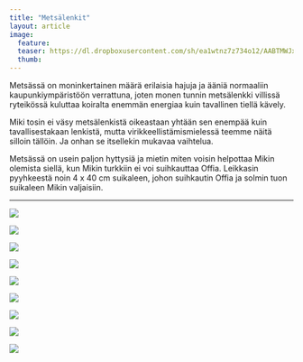 ```yaml
---
title: "Metsälenkit"
layout: article
image:
  feature:
  teaser: https://dl.dropboxusercontent.com/sh/ea1wtnz7z734o12/AABTMWJxiTpirXTBb_hg-n05a/mikin-kuvat/2/DSC10631-245px.jpg
  thumb:
---
```


Metsässä on moninkertainen määrä erilaisia hajuja ja ääniä normaaliin kaupunkiympäristöön verrattuna, joten monen tunnin metsälenkki villissä ryteikössä kuluttaa koiralta enemmän energiaa kuin tavallinen tiellä kävely.

Miki tosin ei väsy metsälenkistä oikeastaan yhtään sen enempää kuin tavallisestakaan lenkistä, mutta virikkeellistämismielessä teemme näitä silloin tällöin. Ja onhan se itsellekin mukavaa vaihtelua.

Metsässä on usein paljon hyttysiä ja mietin miten voisin helpottaa Mikin olemista siellä, kun Mikin turkkiin ei voi suihkauttaa Offia. Leikkasin pyyhkeestä noin 4 x 40 cm suikaleen, johon suihkautin Offia ja solmin tuon suikaleen Mikin valjaisiin.

---

[![](https://dl.dropboxusercontent.com/sh/ea1wtnz7z734o12/AAD9U9SXchKMrZq3PqFMSPz6a/mikin-kuvat/2/DSC10630-800px.jpg)](https://dl.dropboxusercontent.com/sh/ea1wtnz7z734o12/AACX5e2lIHZG32hg5Fk8BWgoa/mikin-kuvat/2/DSC10630.jpg)

[![](https://dl.dropboxusercontent.com/sh/ea1wtnz7z734o12/AACHbpZ-rcH67Vf6h_Gy5MVpa/mikin-kuvat/2/DSC10631-800px.jpg)](https://dl.dropboxusercontent.com/sh/ea1wtnz7z734o12/AACj3wf2cyCw3FJwV-zzkqKca/mikin-kuvat/2/DSC10631.jpg)

[![](https://dl.dropboxusercontent.com/sh/ea1wtnz7z734o12/AABiiMLAY8rd0d4hcntbAkKZa/mikin-kuvat/2/DSC23761-800px.jpg)](https://dl.dropboxusercontent.com/sh/ea1wtnz7z734o12/AADJflK8fpv_hV8cACPdNftsa/mikin-kuvat/2/DSC23761.jpg)

[![](https://dl.dropboxusercontent.com/sh/ea1wtnz7z734o12/AAD9IO-L_zclVq9a3JdH5wB-a/mikin-kuvat/2/DSC29282-800px.jpg)](https://dl.dropboxusercontent.com/sh/ea1wtnz7z734o12/AACnO1N3K4ON_K0KtXB9_dEYa/mikin-kuvat/2/DSC29282.jpg)

[![](https://dl.dropboxusercontent.com/sh/ea1wtnz7z734o12/AAAkoc0zwbifMPHBheyEEuoBa/aktivointi/metsalenkit/DSC10769_2-800px.jpg)](https://dl.dropboxusercontent.com/sh/ea1wtnz7z734o12/AACLyjhju7cJUAOxJQmj_sDca/aktivointi/metsalenkit/DSC10769_2.jpg)

[![](https://dl.dropboxusercontent.com/sh/ea1wtnz7z734o12/AACz9UD7EjwHxedvvQwPf3Naa/aktivointi/metsalenkit/DSC10790_2-800px.jpg)](https://dl.dropboxusercontent.com/sh/ea1wtnz7z734o12/AAD_cDlNaI-vkLu-i-2egi0na/aktivointi/metsalenkit/DSC10790_2.jpg)

[![](https://dl.dropboxusercontent.com/sh/ea1wtnz7z734o12/AAAyU923O2ATaupIMjyHuekPa/aktivointi/metsalenkit/DSC10807_2-800px.jpg)](https://dl.dropboxusercontent.com/sh/ea1wtnz7z734o12/AADP-OTjRFz9L-VuAvkHJTB7a/aktivointi/metsalenkit/DSC10807_2.jpg)

[![](https://dl.dropboxusercontent.com/sh/ea1wtnz7z734o12/AAAb8UltAZBur0BCq6-KNRQZa/aktivointi/metsalenkit/DSC07372_2-800px.jpg)](https://dl.dropboxusercontent.com/sh/ea1wtnz7z734o12/AABYsw-F2OVqUfo-A3YhVU2Aa/aktivointi/metsalenkit/DSC07372_2.jpg)

[![](https://dl.dropboxusercontent.com/sh/ea1wtnz7z734o12/AAAR08nicrBzymsjouCQViiya/aktivointi/metsalenkit/DSC07392_2-800px.jpg)](https://dl.dropboxusercontent.com/sh/ea1wtnz7z734o12/AACzU97H0g5ishXhyxfaRdWca/aktivointi/metsalenkit/DSC07392_2.jpg)
